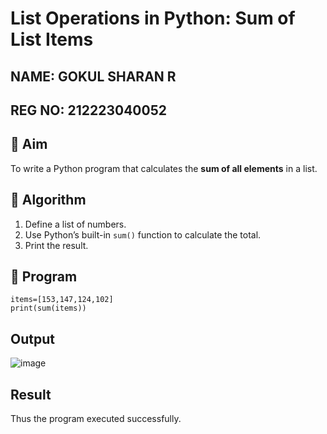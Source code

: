 # List Operations in Python: Sum of List Items
## NAME: GOKUL SHARAN R
## REG NO: 212223040052

## 🎯 Aim
To write a Python program that calculates the **sum of all elements** in a list.

## 🧠 Algorithm
1. Define a list of numbers.
2. Use Python’s built-in `sum()` function to calculate the total.
3. Print the result.

## 🧾 Program
```
items=[153,147,124,102]
print(sum(items))
```


## Output
![image](https://github.com/user-attachments/assets/24b2405c-ec10-4347-9271-4f12e3f46a8f)


## Result
Thus the program executed successfully.
